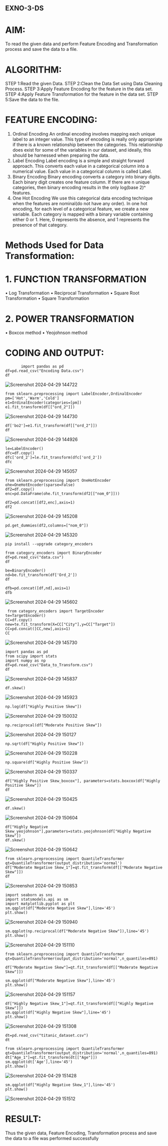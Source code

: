 ## EXNO-3-DS

# AIM:
To read the given data and perform Feature Encoding and Transformation process and save the data to a file.

# ALGORITHM:
STEP 1:Read the given Data.
STEP 2:Clean the Data Set using Data Cleaning Process.
STEP 3:Apply Feature Encoding for the feature in the data set.
STEP 4:Apply Feature Transformation for the feature in the data set.
STEP 5:Save the data to the file.

# FEATURE ENCODING:
1. Ordinal Encoding
An ordinal encoding involves mapping each unique label to an integer value. This type of encoding is really only appropriate if there is a known relationship between the categories. This relationship does exist for some of the variables in our dataset, and ideally, this should be harnessed when preparing the data.
2. Label Encoding
Label encoding is a simple and straight forward approach. This converts each value in a categorical column into a numerical value. Each value in a categorical column is called Label.
3. Binary Encoding
Binary encoding converts a category into binary digits. Each binary digit creates one feature column. If there are n unique categories, then binary encoding results in the only log(base 2)ⁿ features.
4. One Hot Encoding
We use this categorical data encoding technique when the features are nominal(do not have any order). In one hot encoding, for each level of a categorical feature, we create a new variable. Each category is mapped with a binary variable containing either 0 or 1. Here, 0 represents the absence, and 1 represents the presence of that category.

# Methods Used for Data Transformation:
  # 1. FUNCTION TRANSFORMATION
• Log Transformation
• Reciprocal Transformation
• Square Root Transformation
• Square Transformation
  # 2. POWER TRANSFORMATION
• Boxcox method
• Yeojohnson method

# CODING AND OUTPUT:
```
       import pandas as pd
df=pd.read_csv("Encoding Data.csv")
df
```
![Screenshot 2024-04-29 144722](https://github.com/23013743/EXNO-3-DS/assets/161271714/1f851aa8-e5bb-4862-932f-7101e93257f8)
```
from sklearn.preprocessing import LabelEncoder,OrdinalEncoder
pm=['Hot','Warm','Cold']
e1=OrdinalEncoder(categories=[pm])
e1.fit_transform(df[["ord_2"]])
```
![Screenshot 2024-04-29 144730](https://github.com/23013743/EXNO-3-DS/assets/161271714/52b823b6-39dc-49d6-879e-aa42440bb5be)
```
df['bo2']=e1.fit_transform(df[["ord_2"]])
df
```
![Screenshot 2024-04-29 144926](https://github.com/23013743/EXNO-3-DS/assets/161271714/6b257b52-8880-49b8-ba97-9b5b0ace511c)
```
le=LabelEncoder()
dfc=df.copy()
dfc['ord_2']=le.fit_transform(dfc['ord_2'])
dfc
```
![Screenshot 2024-04-29 145057](https://github.com/23013743/EXNO-3-DS/assets/161271714/f98ef512-d43e-4066-8ee8-b8f4fcc8bfe2)
```
from sklearn.preprocessing import OneHotEncoder
ohe=OneHotEncoder(sparse=False)
df2=df.copy()
enc=pd.DataFrame(ohe.fit_transform(df2[["nom_0"]]))

df2=pd.concat([df2,enc],axis=1)
df2
```
![Screenshot 2024-04-29 145208](https://github.com/23013743/EXNO-3-DS/assets/161271714/7bfb77ed-7c12-402b-85b9-7abfb5c26ec5)
```
pd.get_dummies(df2,columns=["nom_0"])
```
![Screenshot 2024-04-29 145320](https://github.com/23013743/EXNO-3-DS/assets/161271714/ad1fc22e-a687-464c-b1fc-3916f9bd8027)
```
pip install --upgrade category_encoders

from category_encoders import BinaryEncoder
df=pd.read_csv("data.csv")
df

be=BinaryEncoder()
nd=be.fit_transform(df['Ord_2'])
df

dfb=pd.concat([df,nd],axis=1)
dfb
```
![Screenshot 2024-04-29 145602](https://github.com/23013743/EXNO-3-DS/assets/161271714/e3acd882-c225-4a90-baa7-deb4c061e508)

```
 from category_encoders import TargetEncoder
te=TargetEncoder()
CC=df.copy()
new=te.fit_transform(X=CC["City"],y=CC["Target"])
CC=pd.concat([CC,new],axis=1)
CC

```
![Screenshot 2024-04-29 145730](https://github.com/23013743/EXNO-3-DS/assets/161271714/055aa3b3-0a71-4914-9d01-e8b582e2746c)
```
import pandas as pd
from scipy import stats
import numpy as np
df=pd.read_csv("Data_to_Transform.csv")
df
```
![Screenshot 2024-04-29 145837](https://github.com/23013743/EXNO-3-DS/assets/161271714/a2aceae7-dbbf-49cd-b5b9-0ec8f87b0470)
```
df.skew()
```
![Screenshot 2024-04-29 145923](https://github.com/23013743/EXNO-3-DS/assets/161271714/a2450fbb-c2b4-4af7-a06e-74b7b5e54a32)
```
np.log(df["Highly Positive Skew"])
```
![Screenshot 2024-04-29 150032](https://github.com/23013743/EXNO-3-DS/assets/161271714/0563347e-3c54-4bd8-b9d1-5040ba973619)
```
np.reciprocal(df["Moderate Positive Skew"])
```
![Screenshot 2024-04-29 150127](https://github.com/23013743/EXNO-3-DS/assets/161271714/dc61d780-0f50-4723-8e2f-e88c1fa1946f)
```
np.sqrt(df["Highly Positive Skew"])
```
![Screenshot 2024-04-29 150228](https://github.com/23013743/EXNO-3-DS/assets/161271714/e2fe7199-11a2-4cad-97ab-e8863d03e7d4)
```
np.square(df["Highly Positive Skew"])
```
![Screenshot 2024-04-29 150337](https://github.com/23013743/EXNO-3-DS/assets/161271714/a0e417cc-9da3-43bd-98e3-d63375d74a04)
```
df["Highly Positive Skew_boxcox"], parameters=stats.boxcox(df["Highly Positive Skew"])
df
```
![Screenshot 2024-04-29 150425](https://github.com/23013743/EXNO-3-DS/assets/161271714/fddf804a-979b-4d99-b3cf-3cce929a1c19)
```
df.skew()
```
![Screenshot 2024-04-29 150604](https://github.com/23013743/EXNO-3-DS/assets/161271714/59ad0d2a-0ffb-4e2c-bc8e-dc3cf862fa44)
```
df["Highly Negative Skew_yeojohnson"],parameters=stats.yeojohnson(df["Highly Negative Skew"])
df.skew()
```
![Screenshot 2024-04-29 150642](https://github.com/23013743/EXNO-3-DS/assets/161271714/3b1f9072-8b56-46d5-b788-165b0a9d8593)
```
from sklearn.preprocessing import QuantileTransformer
qt=QuantileTransformer(output_distribution='normal')
df["Moderate Negative Skew_1"]=qt.fit_transform(df[["Moderate Negative Skew"]])
df

```
![Screenshot 2024-04-29 150853](https://github.com/23013743/EXNO-3-DS/assets/161271714/c94f34c3-259c-46c3-8425-d6d85ad78b40)
```
import seaborn as sns
import statsmodels.api as sm
import matplotlib.pyplot as plt
sm.qqplot(df["Moderate Negative Skew"],line='45')
plt.show()

```
![Screenshot 2024-04-29 150940](https://github.com/23013743/EXNO-3-DS/assets/161271714/b396d2aa-ec1e-4ed4-84fd-8abce467668b)

```
sm.qqplot(np.reciprocal(df["Moderate Negative Skew"]),line='45')
plt.show()
```
![Screenshot 2024-04-29 151110](https://github.com/23013743/EXNO-3-DS/assets/161271714/ded79d2c-4ca3-4d6f-bd64-bd4094009d9b)
````
from sklearn.preprocessing import QuantileTransformer
qt=QuantileTransformer(output_distribution='normal',n_quantiles=891)

df["Moderate Negative Skew"]=qt.fit_transform(df[["Moderate Negative Skew"]])

sm.qqplot(df["Moderate Negative Skew"],line='45')
plt.show()

````
![Screenshot 2024-04-29 151157](https://github.com/23013743/EXNO-3-DS/assets/161271714/54c5c95a-d83c-477f-b4c2-5bc94101c44b)
```
df["Highly Negative Skew_1"]=qt.fit_transform(df[["Highly Negative Skew"]])
sm.qqplot(df["Highly Negative Skew"],line='45')
plt.show()

```
![Screenshot 2024-04-29 151308](https://github.com/23013743/EXNO-3-DS/assets/161271714/a76f632b-8804-4e9b-b37c-037237e413b3)
```
dt=pd.read_csv("titanic_dataset.csv")
dt
```
```
from sklearn.preprocessing import QuantileTransformer
qt=QuantileTransformer(output_distribution='normal',n_quantiles=891)
dt["Age_1"]=qt.fit_transform(dt[["Age"]])
sm.qqplot(dt['Age'],line='45') 
plt.show()
```

![Screenshot 2024-04-29 151428](https://github.com/23013743/EXNO-3-DS/assets/161271714/96bb590e-a5d1-4501-82fd-4654c8ddca5f)
```
sm.qqplot(df["Highly Negative Skew_1"],line='45')
plt.show()
```

![Screenshot 2024-04-29 151512](https://github.com/23013743/EXNO-3-DS/assets/161271714/9b522777-ac34-4941-a58e-59e88c13a2b6)

# RESULT:

Thus the given data, Feature Encoding, Transformation process and save the data to a file was performed successfully

       
